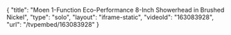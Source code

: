 {
    "title": "Moen 1-Function Eco-Performance 8-Inch Showerhead in Brushed Nickel",
    "type": "solo",
    "layout": "iframe-static",
    "videoId": "163083928",
    "url": "\/tvpembed\/163083928"
}